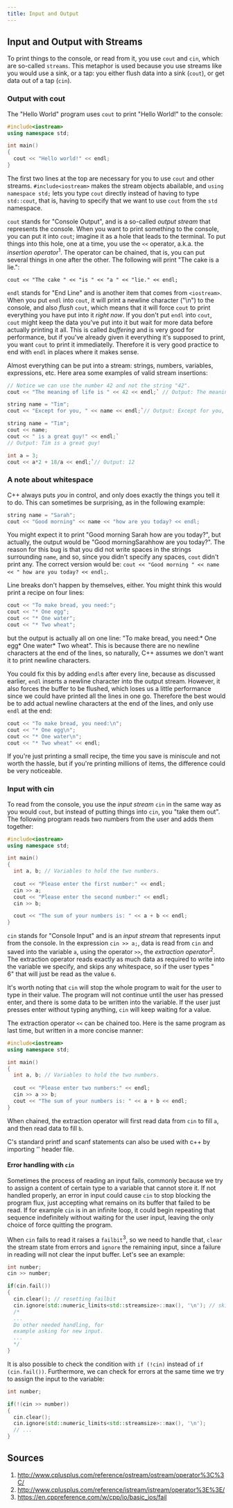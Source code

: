 ```yaml
---
title: Input and Output
---
```


## Input and Output with Streams

To print things to the console, or read from it, you use `cout` and `cin`, which are so-called `streams`. This metaphor is used because you use streams like you would use a sink, or a tap: you either flush data into a sink (`cout`), or get data out of a tap (`cin`).

### Output with cout

The "Hello World" program uses `cout` to print "Hello World!" to the console:

```C++
#include<iostream>
using namespace std; 

int main()
{
  cout << "Hello world!" << endl;
}
```
The first two lines at the top are necessary for you to use `cout` and other streams. `#include<iostream>` makes the stream objects abailable, and `using namespace std;` lets you type `cout` directly instead of having to type `std::cout`, that is, having to specify that we want to use `cout` from the `std` namespace.

`cout` stands for "Console Output", and is a so-called _output stream_ that represents the console. When you want to print something to the console, you can put it into `cout`; imagine it as a hole that leads to the terminal. To put things into this hole, one at a time, you use the `<<` operator, a.k.a. the _insertion operator_<sup>1</sup>. The operator can be chained, that is, you can put several things in one after the other. The following will print "The cake is a lie.":

`cout << "The cake " << "is " << "a " << "lie." << endl;`

`endl` stands for "End Line" and is another item that comes from `<iostream>`. When you put `endl` into `cout`, it will print a newline character ("\n") to the console, and also _flush_ `cout`, which means that it will force `cout` to print everything you have put into it *right now*. If you don't put `endl` into `cout`, `cout` might keep the data you've put into it but wait for more data before actually printing it all. This is called _buffering_ and is very good for performance, but if you've already given it everything it's supposed to print, you want `cout` to print it immediatelly. Therefore it is very good practice to end with `endl` in places where it makes sense.

Almost everything can be put into a stream: strings, numbers, variables, expressions, etc. Here area some examples of valid stream insertions:

```C++
// Notice we can use the number 42 and not the string "42". 
cout << "The meaning of life is " << 42 << endl;` // Output: The meaning of life is 42
```

```C++
string name = "Tim";
cout << "Except for you, " << name << endl;`// Output: Except for you, Tim
```

```C++
string name = "Tim";
cout << name;
cout << " is a great guy!" << endl;`
// Output: Tim is a great guy!
```

```C++
int a = 3;
cout << a*2 + 18/a << endl;`// Output: 12
```

### A note about whitespace

C++ always puts *you* in control, and only does exactly the things you tell it to do. This can sometimes be surprising, as in the following example:

```C++
string name = "Sarah";
cout << "Good morning" << name << "how are you today? << endl;
```
You might expect it to print "Good morning Sarah how are you today?", but actually, the output would be "Good morningSarahhow are you today?". The reason for this bug is that you did not write spaces in the strings surrounding `name`, and so, since you didn't specify any spaces, `cout` didn't print any. The correct version would be: `cout << "Good morning " << name << " how are you today? << endl;`.

Line breaks don't happen by themselves, either. You might think this would print a recipe on four lines:

```C++
cout << "To make bread, you need:";
cout << "* One egg";
cout << "* One water";
cout << "* Two wheat";
```
but the output is actually all on one line: "To make bread, you need:* One egg* One water* Two wheat". This is because there are no newline characters at the end of the lines, so naturally, C++ assumes we don't want it to print newline characters.

You could fix this by adding `endl`s after every line, because as discussed earlier, `endl` inserts a newline character into the output stream. However, it also forces the buffer to be flushed, which loses us a little performance since we could have printed all the lines in one go. Therefore the best would be to add actual newline characters at the end of the lines, and only use `endl` at the end:
```C++
cout << "To make bread, you need:\n";
cout << "* One egg\n";
cout << "* One water\n";
cout << "* Two wheat" << endl;
```
If you're just printing a small recipe, the time you save is miniscule and not worth the hassle, but if you're printing millions of items, the difference could be very noticeable.

### Input with cin

To read from the console, you use the _input stream_ `cin` in the same way as you would `cout`, but instead of putting things into `cin`, you "take them out". The following program reads two numbers from the user and adds them together:
```C++
#include<iostream>
using namespace std; 

int main()
{
  int a, b; // Variables to hold the two numbers.
  
  cout << "Please enter the first number:" << endl;
  cin >> a;
  cout << "Please enter the second number:" << endl;
  cin >> b;

  cout << "The sum of your numbers is: " << a + b << endl;
}
```

`cin` stands for "Console Input" and is an _input stream_ that represents input from the console. In the expression `cin >> a;`, data is read from `cin` and saved into the variable `a`, using the operator `>>`, the _extraction operator_<sup>2</sup>. The extraction operator reads exactly as much data as required to write into the variable we specify, and skips any whitespace, so if the user types "       6" that will just be read as the value `6`.

It's worth noting that `cin` will stop the whole program to wait for the user to type in their value. The program will not continue until the user has pressed enter, and there is some data to be written into the variable. If the user just presses enter without typing anything, `cin` will keep waiting for a value.

The extraction operator `<<` can be chained too. Here is the same program as last time, but written in a more concise manner:
```C++
#include<iostream>
using namespace std; 

int main()
{
  int a, b; // Variables to hold the two numbers.
  
  cout << "Please enter two numbers:" << endl;
  cin >> a >> b;
  cout << "The sum of your numbers is: " << a + b << endl;
}
```
When chained, the extraction operator will first read data from `cin` to fill `a`, and then read data to fill `b`.


C's standard printf and scanf statements can also be used with c++ by importing '<cstdio>' header file.
  
#### Error handling with `cin`

Sometimes the process of reading an input fails, commonly because we try to assign a content of certain type to a variable that cannot store it. If not handled properly, an error in input could cause `cin` to stop blocking the program flux, just accepting what remains on its buffer that failed to be read. If for example `cin` is in an infinite loop, it could begin repeating that sequence indefinitely without waiting for the user input, leaving the only choice of force quitting the program.

When `cin` fails to read it raises a `failbit`<sup>3</sup>, so we need to handle that, `clear` the stream state from errors and `ignore` the remaining input, since a failure in reading will not clear the input buffer. Let's see an example:

```C++
int number;
cin >> number;

if(cin.fail())
{
  cin.clear(); // resetting failbit
  cin.ignore(std::numeric_limits<std::streamsize>::max(), '\n'); // skipping input until line return
  /*
  ...
  Do other needed handling, for
  example asking for new input.
  ...
  */
}
```

It is also possible to check the condition with `if (!cin)` instead of `if (cin.fail())`. Furthermore, we can check for errors at the same time we try to assign the input to the variable:

```C++
int number;

if(!(cin >> number))
{
  cin.clear();
  cin.ignore(std::numeric_limits<std::streamsize>::max(), '\n');
  // ...
}
```

## Sources
1. http://www.cplusplus.com/reference/ostream/ostream/operator%3C%3C/
2. http://www.cplusplus.com/reference/istream/istream/operator%3E%3E/
3. https://en.cppreference.com/w/cpp/io/basic_ios/fail
